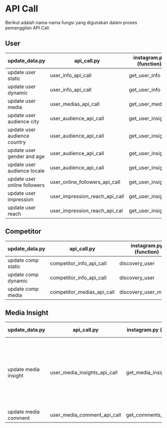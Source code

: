 # API Call

Berikut adalah nama-nama fungsi yang digunakan dalam proses pemanggilan API Call.

## User

| update_data.py               | api_call.py                    | instagram.py (function) | instagram.py (metrics/fields)   | transform.py                  |  Schema Instagram                |
|------------------------------|--------------------------------|-------------------------|---------------------------------|-------------------------------|----------------------------------|
| update user static           | user_info_api_call             | get_user_info     | fields = None                   | transform_user_info_static_data        | user                             |
| update user dynamic          | user_info_api_call             | get_user_info     | fields = None                   | transform_user_info_dynamic_data       | user_data                        |
| update user media            | user_medias_api_call           | get_user_medias   | fields = None                   | transform_media_dataDev                | media                            |
| update user audience city    | user_audience_api_call         | get_user_insights | metrics = ‘audience_city’       | transform_user_audience_city           | user_insight_audience_city       |
| update user audience country | user_audience_api_call         | get_user_insights | metrics = ‘audience_country’    | transform_user_audience_country_locale | user_insight_audience_country    |
| update user gender and age   | user_audience_api_call         | get_user_insights | metrics = ‘audience_gender_age’ | transform_user_audience_gender_age     | user_insight_audience_gender_age |
| update user audience locale  | user_audience_api_call         | get_user_insights | metrics = ‘audience_locale’     | transform_user_audience_country_locale | user_insight_audience_locale     |
| update user online followers | user_online_followers_api_call | get_user_insights | metrics = ‘online_followers’    | transform_online_followers             | user_insight_online_follower     |
| update user impression       | user_impression_reach_api_call | get_user_insights | metrics = ‘impression’          | transform_user_impressions_reach       | user_insight_reach               |
| update user reach            | user_impression_reach_api_cal  | get_user_insights | metrics = ‘reach’               | transform_user_impressions_reach       | user_insight_impression          |

## Competitor

| update_data.py      | api_call.py                | instagram.py (function)  | instagram.py (metrics/fields) | transform.py                  |  Schema   Instagram |
|---------------------|----------------------------|-----------------------|----------------|----------------------------------|-----------|
| update comp static  | competitor_info_api_call   | discovery_user        | fields = None  |  transform_user_info_static_data | user      |
| update comp dynamic | competitor_info_api_call   | discovery_user        | fields = None  | transform_user_info_dynamic_data | user_data |
| update comp media   | competitor_medias_api_call | discovery_user_medias | fields = None  | transform_media_dataDev          | media     |

## Media Insight

| update_data.py       | api_call.py                  | instagram.py (function)  | instagram.py (metrics/fields)                                                                                                                                                                                                                                                                                               | transform.py                  |Schema   Instagram |
|----------------------|------------------------------|-----------------------|--------------------------------------------------------------------------------------------------------------------------------------------------------------------------------------------------------------------------------------------------------------------------------------------------------------------------|-------------------------------|--------------------|
| update media insight | user_media_insights_api_call | get_media_insights    | image_metric = ['engagement',   'reach', 'impressions', 'saved'] <br />video_metric = ['engagement', 'reach', 'impressions', 'saved',   'video_views'] <br /> album_metric = ['carousel_album_engagement', 'carousel_album_impressions',   'carousel_album_reach',    'carousel_album_saved', 'carousel_album_video_views'] |transform_media_insight       | media_insight      |
| update media comment | user_media_comment_api_call  | get_comments_by_media | fields = None                                                                                                                                                                                                                                                                                                            |transform_comment             | media_comments     |
